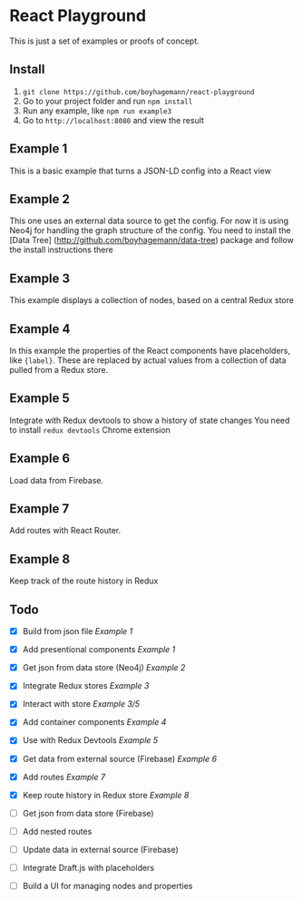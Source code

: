 React Playground
========================================================

This is just a set of examples or proofs of concept.


## Install

1. `git clone https://github.com/boyhagemann/react-playground`
2. Go to your project folder and run `npm install`
3. Run any example, like `npm run example3`
4. Go to `http://localhost:8080` and view the result

## Example 1
This is a basic example that turns a JSON-LD config into a React view

## Example 2
This one uses an external data source to get the config.
For now it is using Neo4j for handling the graph structure of the config.
You need to install the [Data Tree] (http://github.com/boyhagemann/data-tree) package and follow the install instructions there

## Example 3
This example displays a collection of nodes, based on a central Redux store

## Example 4
In this example the properties of the React components have placeholders, like `{label}`.
These are replaced by actual values from a collection of data pulled from a Redux store.

## Example 5
Integrate with Redux devtools to show a history of state changes
You need to install `redux devtools` Chrome extension

## Example 6
Load data from Firebase.

## Example 7
Add routes with React Router.

## Example 8
Keep track of the route history in Redux

## Todo

* [x] Build from json file *Example 1*
* [x] Add presentional components *Example 1*
* [x] Get json from data store (Neo4j) *Example 2*
* [x] Integrate Redux stores *Example 3*
* [x] Interact with store *Example 3/5*
* [x] Add container components *Example 4*
* [x] Use with Redux Devtools *Example 5*
* [x] Get data from external source (Firebase) *Example 6*
* [x] Add routes *Example 7*
* [x] Keep route history in Redux store *Example 8*
* [ ] Get json from data store (Firebase)
* [ ] Add nested routes
* [ ] Update data in external source (Firebase)
* [ ] Integrate Draft.js with placeholders
* [ ] Build a UI for managing nodes and properties


